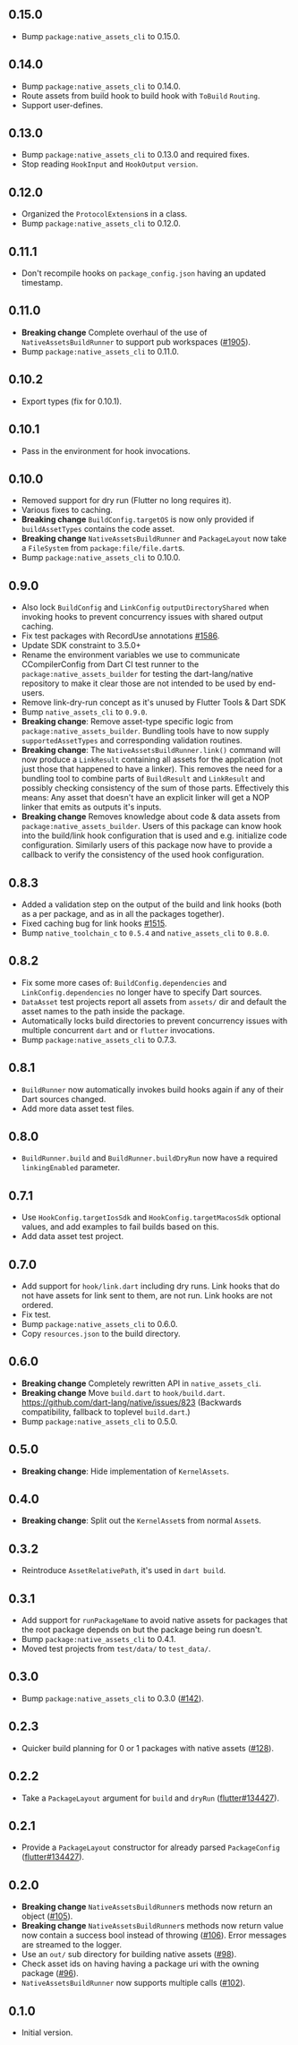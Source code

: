 ## 0.15.0

- Bump `package:native_assets_cli` to 0.15.0.

## 0.14.0

- Bump `package:native_assets_cli` to 0.14.0.
- Route assets from build hook to build hook with `ToBuild` `Routing`.
- Support user-defines.

## 0.13.0

- Bump `package:native_assets_cli` to 0.13.0 and required fixes.
- Stop reading `HookInput` and `HookOutput` `version`.

## 0.12.0

- Organized the `ProtocolExtension`s in a class.
- Bump `package:native_assets_cli` to 0.12.0.

## 0.11.1

- Don't recompile hooks on `package_config.json` having an updated timestamp.

## 0.11.0

- **Breaking change** Complete overhaul of the use of `NativeAssetsBuildRunner`
  to support pub workspaces
  ([#1905](https://github.com/dart-lang/native/issues/1905)).
- Bump `package:native_assets_cli` to 0.11.0.

## 0.10.2

- Export types (fix for 0.10.1).

## 0.10.1

- Pass in the environment for hook invocations.

## 0.10.0

- Removed support for dry run (Flutter no long requires it).
- Various fixes to caching.
- **Breaking change** `BuildConfig.targetOS` is now only provided if
  `buildAssetTypes` contains the code asset.
- **Breaking change** `NativeAssetsBuildRunner` and `PackageLayout` now take a
  `FileSystem` from `package:file/file.dart`s.
- Bump `package:native_assets_cli` to 0.10.0.

## 0.9.0

- Also lock `BuildConfig` and `LinkConfig` `outputDirectoryShared` when invoking
  hooks to prevent concurrency issues with shared output caching.
- Fix test packages with RecordUse annotations
  [#1586](https://github.com/dart-lang/native/issues/1586).
- Update SDK constraint to 3.5.0+
- Rename the environment variables we use to communicate CCompilerConfig from
  Dart CI test runner to the `package:native_assets_builder` for testing the
  dart-lang/native repository to make it clear those are not intended to be used
  by end-users.
- Remove link-dry-run concept as it's unused by Flutter Tools & Dart SDK
- Bump `native_assets_cli` to `0.9.0`.
- **Breaking change**: Remove asset-type specific logic from `package:native_assets_builder`.
  Bundling tools have to now supply `supportedAssetTypes` and corresponding
  validation routines.
- **Breaking change**: The `NativeAssetsBuildRunner.link()` command will now
  produce a `LinkResult` containing all assets for the application (not just
  those that happened to have a linker). This removes the need for a bundling
  tool to combine parts of `BuildResult` and `LinkResult` and possibly checking
  consistency of the sum of those parts. Effectively this means: Any asset that
  doesn't have an explicit linker will get a NOP linker that emits as outputs
  it's inputs.
- **Breaking change** Removes knowledge about code & data assets from
  `package:native_assets_builder`. Users of this package can know hook into the
  build/link hook configuration that is used and e.g. initialize code
  configuration. Similarly users of this package now have to provide a callback
  to verify the consistency of the used hook configuration.

## 0.8.3

- Added a validation step on the output of the build and link hooks (both as a
  per package, and as in all the packages together).
- Fixed caching bug for link hooks
  [#1515](https://github.com/dart-lang/native/pull/1515).
- Bump `native_toolchain_c` to `0.5.4` and `native_assets_cli` to `0.8.0`.

## 0.8.2

- Fix some more cases of: `BuildConfig.dependencies` and
  `LinkConfig.dependencies` no longer have to specify Dart sources.
- `DataAsset` test projects report all assets from `assets/` dir and default the
  asset names to the path inside the package.
- Automatically locks build directories to prevent concurrency issues with
  multiple concurrent `dart` and or `flutter` invocations.
- Bump `package:native_assets_cli` to 0.7.3.

## 0.8.1

- `BuildRunner` now automatically invokes build hooks again if any of their Dart
  sources changed.
- Add more data asset test files.

## 0.8.0

- `BuildRunner.build` and `BuildRunner.buildDryRun` now have a required
  `linkingEnabled` parameter.

## 0.7.1

- Use `HookConfig.targetIosSdk` and `HookConfig.targetMacosSdk` optional
  values, and add examples to fail builds based on this.
- Add data asset test project.

## 0.7.0

- Add support for `hook/link.dart` including dry runs.
  Link hooks that do not have assets for link sent to them, are not run.
  Link hooks are not ordered.
- Fix test.
- Bump `package:native_assets_cli` to 0.6.0.
- Copy `resources.json` to the build directory.

## 0.6.0

- **Breaking change** Completely rewritten API in `native_assets_cli`.
- **Breaking change** Move `build.dart` to `hook/build.dart`.
  https://github.com/dart-lang/native/issues/823
  (Backwards compatibility, fallback to toplevel `build.dart`.)
- Bump `package:native_assets_cli` to 0.5.0.

## 0.5.0

- **Breaking change**: Hide implementation of `KernelAssets`.

## 0.4.0

- **Breaking change**: Split out the `KernelAsset`s from normal `Asset`s.

## 0.3.2

- Reintroduce `AssetRelativePath`, it's used in `dart build`.

## 0.3.1

- Add support for `runPackageName` to avoid native assets for packages that
  the root package depends on but the package being run doesn't.
- Bump `package:native_assets_cli` to 0.4.1.
- Moved test projects from `test/data/` to `test_data/`.

## 0.3.0

- Bump `package:native_assets_cli` to 0.3.0
  ([#142](https://github.com/dart-lang/native/issues/142)).

## 0.2.3

- Quicker build planning for 0 or 1 packages with native assets
  ([#128](https://github.com/dart-lang/native/issues/128)).

## 0.2.2

- Take a `PackageLayout` argument for `build` and `dryRun`
  ([flutter#134427](https://github.com/flutter/flutter/issues/134427)).

## 0.2.1

- Provide a `PackageLayout` constructor for already parsed `PackageConfig`
  ([flutter#134427](https://github.com/flutter/flutter/issues/134427)).

## 0.2.0

- **Breaking change** `NativeAssetsBuildRunner`s methods now return an object
  ([#105](https://github.com/dart-lang/native/issues/105)).
- **Breaking change** `NativeAssetsBuildRunner`s methods now return value now
  contain a success bool instead of throwing
  ([#106](https://github.com/dart-lang/native/issues/106)). Error messages are
  streamed to the logger.
- Use an `out/` sub directory for building native assets
  ([#98](https://github.com/dart-lang/native/issues/98)).
- Check asset ids on having having a package uri with the owning package
  ([#96](https://github.com/dart-lang/native/issues/96)).
- `NativeAssetsBuildRunner` now supports multiple calls
  ([#102](https://github.com/dart-lang/native/issues/102)).

## 0.1.0

- Initial version.
